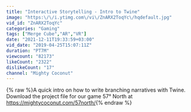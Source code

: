 ```yaml
---
title: "Interactive Storytelling - Intro to Twine"
image: "https:\/\/i.ytimg.com\/vi\/ZnARX2ToqYc\/hqdefault.jpg"
vid_id: "ZnARX2ToqYc"
categories: "Gaming"
tags: ["Merge Cube","AR","VR"]
date: "2021-12-11T19:33:59+03:00"
vid_date: "2019-04-25T15:07:11Z"
duration: "PT7M"
viewcount: "82173"
likeCount: "2322"
dislikeCount: "17"
channel: "Mighty Coconut"
---
```

{% raw %}A quick intro on how to write branching narratives with Twine. Download the project file for our game 57° North at <a rel="nofollow" target="blank" href="https://mightycoconut.com/57north/">https://mightycoconut.com/57north/</a>{% endraw %}
